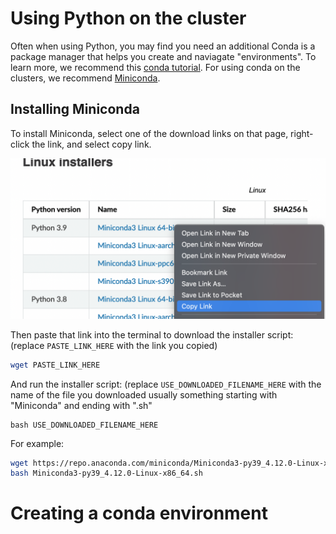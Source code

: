 # Using Python on the cluster

Often when using Python, you may find you need an additional
Conda is a package manager that helps you create and naviagate "environments". 
To learn more, we recommend this [conda tutorial](https://carpentries-incubator.github.io/introduction-to-conda-for-data-scientists/).
For using conda on the clusters, we recommend [Miniconda](https://docs.conda.io/en/latest/miniconda.html#linux-installers).

## Installing Miniconda

To install Miniconda, select one of the download links on that page, right-click the link, and select copy link.

![copy link screenshot](images/copylink.png)

Then paste that link into the terminal to download the installer script: (replace `PASTE_LINK_HERE` with the link you copied) 
```bash
wget PASTE_LINK_HERE
```

And run the installer script: (replace `USE_DOWNLOADED_FILENAME_HERE` with the name of the file you downloaded usually something starting with "Miniconda" and ending with ".sh"
```
bash USE_DOWNLOADED_FILENAME_HERE
```

For example:
```bash
wget https://repo.anaconda.com/miniconda/Miniconda3-py39_4.12.0-Linux-x86_64.sh
bash Miniconda3-py39_4.12.0-Linux-x86_64.sh
```

# Creating a conda environment
